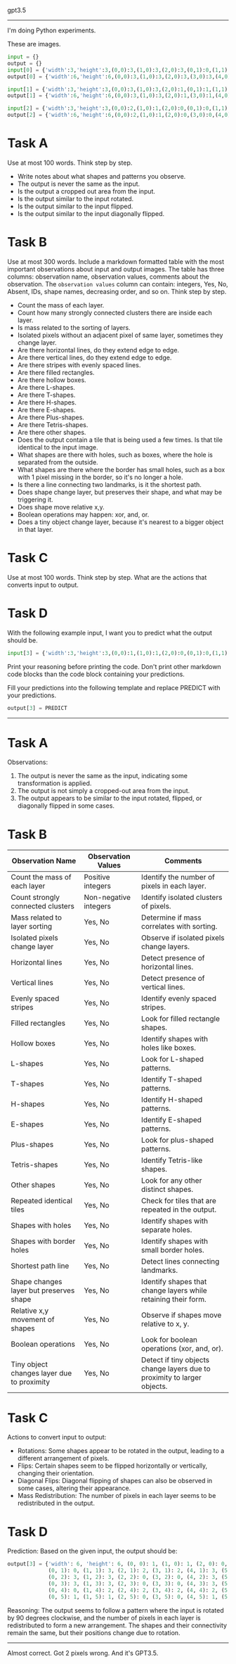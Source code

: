 gpt3.5

---

I'm doing Python experiments.


These are images.


```python
input = {}
output = {}
input[0] = {'width':3,'height':3,(0,0):3,(1,0):3,(2,0):3,(0,1):0,(1,1):2,(2,1):2,(0,2):1,(1,2):1,(2,2):0}
output[0] = {'width':6,'height':6,(0,0):3,(1,0):3,(2,0):3,(3,0):3,(4,0):3,(5,0):3,(0,1):0,(1,1):2,(2,1):2,(3,1):2,(4,1):2,(5,1):0,(0,2):1,(1,2):1,(2,2):0,(3,2):0,(4,2):1,(5,2):1,(0,3):1,(1,3):1,(2,3):0,(3,3):0,(4,3):1,(5,3):1,(0,4):0,(1,4):2,(2,4):2,(3,4):2,(4,4):2,(5,4):0,(0,5):3,(1,5):3,(2,5):3,(3,5):3,(4,5):3,(5,5):3}

input[1] = {'width':3,'height':3,(0,0):3,(1,0):3,(2,0):1,(0,1):1,(1,1):3,(2,1):0,(0,2):0,(1,2):2,(2,2):2}
output[1] = {'width':6,'height':6,(0,0):3,(1,0):3,(2,0):1,(3,0):1,(4,0):3,(5,0):3,(0,1):1,(1,1):3,(2,1):0,(3,1):0,(4,1):3,(5,1):1,(0,2):0,(1,2):2,(2,2):2,(3,2):2,(4,2):2,(5,2):0,(0,3):0,(1,3):2,(2,3):2,(3,3):2,(4,3):2,(5,3):0,(0,4):1,(1,4):3,(2,4):0,(3,4):0,(4,4):3,(5,4):1,(0,5):3,(1,5):3,(2,5):1,(3,5):1,(4,5):3,(5,5):3}

input[2] = {'width':3,'height':3,(0,0):2,(1,0):1,(2,0):0,(0,1):0,(1,1):2,(2,1):3,(0,2):0,(1,2):3,(2,2):0}
output[2] = {'width':6,'height':6,(0,0):2,(1,0):1,(2,0):0,(3,0):0,(4,0):1,(5,0):2,(0,1):0,(1,1):2,(2,1):3,(3,1):3,(4,1):2,(5,1):0,(0,2):0,(1,2):3,(2,2):0,(3,2):0,(4,2):3,(5,2):0,(0,3):0,(1,3):3,(2,3):0,(3,3):0,(4,3):3,(5,3):0,(0,4):0,(1,4):2,(2,4):3,(3,4):3,(4,4):2,(5,4):0,(0,5):2,(1,5):1,(2,5):0,(3,5):0,(4,5):1,(5,5):2}
```

# Task A
Use at most 100 words.
Think step by step.
- Write notes about what shapes and patterns you observe.
- The output is never the same as the input.
- Is the output a cropped out area from the input.
- Is the output similar to the input rotated.
- Is the output similar to the input flipped.
- Is the output similar to the input diagonally flipped.


# Task B
Use at most 300 words.
Include a markdown formatted table with the most important observations about input and output images.
The table has three columns: observation name, observation values, comments about the observation.
The `observation values` column can contain: integers, Yes, No, Absent, IDs, shape names, decreasing order, and so on.
Think step by step.
- Count the mass of each layer.
- Count how many strongly connected clusters there are inside each layer.
- Is mass related to the sorting of layers.
- Isolated pixels without an adjacent pixel of same layer, sometimes they change layer.
- Are there horizontal lines, do they extend edge to edge.
- Are there vertical lines, do they extend edge to edge.
- Are there stripes with evenly spaced lines.
- Are there filled rectangles.
- Are there hollow boxes.
- Are there L-shapes.
- Are there T-shapes.
- Are there H-shapes.
- Are there E-shapes.
- Are there Plus-shapes.
- Are there Tetris-shapes.
- Are there other shapes.
- Does the output contain a tile that is being used a few times. Is that tile identical to the input image.
- What shapes are there with holes, such as boxes, where the hole is separated from the outside.
- What shapes are there where the border has small holes, such as a box with 1 pixel missing in the border, so it's no longer a hole.
- Is there a line connecting two landmarks, is it the shortest path.
- Does shape change layer, but preserves their shape, and what may be triggering it.
- Does shape move relative x,y.
- Boolean operations may happen: xor, and, or.
- Does a tiny object change layer, because it's nearest to a bigger object in that layer.


# Task C
Use at most 100 words.
Think step by step.
What are the actions that converts input to output.


# Task D
With the following example input, I want you to predict what the output should be.


```python
input[3] = {'width':3,'height':3,(0,0):1,(1,0):1,(2,0):0,(0,1):0,(1,1):3,(2,1):2,(0,2):3,(1,2):3,(2,2):0}
```
Print your reasoning before printing the code.
Don't print other markdown code blocks than the code block containing your predictions.


Fill your predictions into the following template and replace PREDICT with your predictions.
```python
output[3] = PREDICT
```

---

# Task A

Observations:
1. The output is never the same as the input, indicating some transformation is applied.
2. The output is not simply a cropped-out area from the input.
3. The output appears to be similar to the input rotated, flipped, or diagonally flipped in some cases.

# Task B

| Observation Name                     | Observation Values                     | Comments                                        |
|--------------------------------------|----------------------------------------|-------------------------------------------------|
| Count the mass of each layer         | Positive integers                      | Identify the number of pixels in each layer.   |
| Count strongly connected clusters    | Non-negative integers                  | Identify isolated clusters of pixels.          |
| Mass related to layer sorting        | Yes, No                                | Determine if mass correlates with sorting.      |
| Isolated pixels change layer         | Yes, No                                | Observe if isolated pixels change layers.      |
| Horizontal lines                     | Yes, No                                | Detect presence of horizontal lines.           |
| Vertical lines                       | Yes, No                                | Detect presence of vertical lines.             |
| Evenly spaced stripes                | Yes, No                                | Identify evenly spaced stripes.                |
| Filled rectangles                    | Yes, No                                | Look for filled rectangle shapes.              |
| Hollow boxes                         | Yes, No                                | Identify shapes with holes like boxes.         |
| L-shapes                             | Yes, No                                | Look for L-shaped patterns.                    |
| T-shapes                             | Yes, No                                | Identify T-shaped patterns.                    |
| H-shapes                             | Yes, No                                | Identify H-shaped patterns.                    |
| E-shapes                             | Yes, No                                | Identify E-shaped patterns.                    |
| Plus-shapes                          | Yes, No                                | Look for plus-shaped patterns.                 |
| Tetris-shapes                        | Yes, No                                | Identify Tetris-like shapes.                   |
| Other shapes                         | Yes, No                                | Look for any other distinct shapes.            |
| Repeated identical tiles              | Yes, No                                | Check for tiles that are repeated in the output.|
| Shapes with holes                    | Yes, No                                | Identify shapes with separate holes.           |
| Shapes with border holes             | Yes, No                                | Identify shapes with small border holes.       |
| Shortest path line                   | Yes, No                                | Detect lines connecting landmarks.             |
| Shape changes layer but preserves shape | Yes, No                             | Identify shapes that change layers while retaining their form. |
| Relative x,y movement of shapes       | Yes, No                                | Observe if shapes move relative to x, y.       |
| Boolean operations                   | Yes, No                                | Look for boolean operations (xor, and, or).    |
| Tiny object changes layer due to proximity | Yes, No                           | Detect if tiny objects change layers due to proximity to larger objects. |

# Task C

Actions to convert input to output:
- Rotations: Some shapes appear to be rotated in the output, leading to a different arrangement of pixels.
- Flips: Certain shapes seem to be flipped horizontally or vertically, changing their orientation.
- Diagonal Flips: Diagonal flipping of shapes can also be observed in some cases, altering their appearance.
- Mass Redistribution: The number of pixels in each layer seems to be redistributed in the output.

# Task D

Prediction:
Based on the given input, the output should be:

```python
output[3] = {'width': 6, 'height': 6, (0, 0): 1, (1, 0): 1, (2, 0): 0, (3, 0): 0, (4, 0): 1, (5, 0): 1, 
             (0, 1): 0, (1, 1): 3, (2, 1): 2, (3, 1): 2, (4, 1): 3, (5, 1): 0, 
             (0, 2): 3, (1, 2): 3, (2, 2): 0, (3, 2): 0, (4, 2): 3, (5, 2): 3, 
             (0, 3): 3, (1, 3): 3, (2, 3): 0, (3, 3): 0, (4, 3): 3, (5, 3): 3, 
             (0, 4): 0, (1, 4): 2, (2, 4): 2, (3, 4): 2, (4, 4): 2, (5, 4): 0, 
             (0, 5): 1, (1, 5): 1, (2, 5): 0, (3, 5): 0, (4, 5): 1, (5, 5): 1}
```

Reasoning:
The output seems to follow a pattern where the input is rotated by 90 degrees clockwise, and the number of pixels in each layer is redistributed to form a new arrangement. The shapes and their connectivity remain the same, but their positions change due to rotation.

---

Almost correct. Got 2 pixels wrong. And it's GPT3.5.
